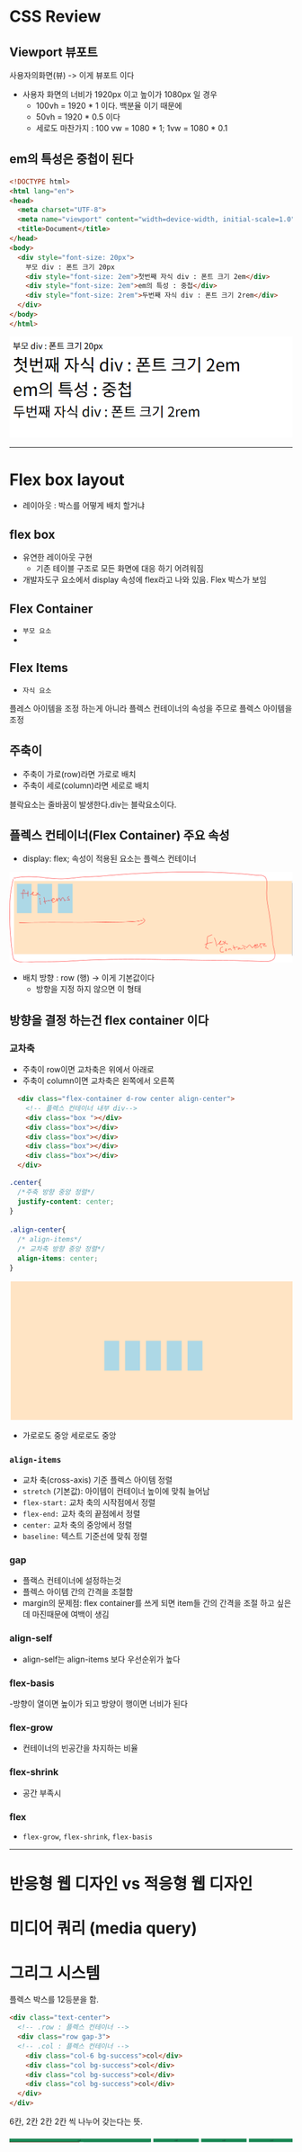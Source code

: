 # CSS Review

## Viewport 뷰포트

사용자의화면(뷰) -> 이게 뷰포트 이다
  - 사용자 화면의 너비가 1920px 이고 높이가 1080px 일 경우
    - 100vh = 1920 * 1 이다. 백분율 이기 때문에
    - 50vh = 1920 * 0.5 이다
    - 세로도 마찬가지 : 100 vw = 1080 * 1; 1vw = 1080 * 0.1


## em의 특성은 중첩이 된다
```html
<!DOCTYPE html>
<html lang="en">
<head>
  <meta charset="UTF-8">
  <meta name="viewport" content="width=device-width, initial-scale=1.0">
  <title>Document</title>
</head>
<body>
  <div style="font-size: 20px">
    부모 div : 폰트 크기 20px
    <div style="font-size: 2em">첫번째 자식 div : 폰트 크기 2em</div>
    <div style="font-size: 2em">em의 특성 : 중첩</div>
    <div style="font-size: 2rem">두번째 자식 div : 폰트 크기 2rem</div>
  </div>
</body>
</html>

```

![alt text](image-1.png)



---

# Flex box layout
- 레이아웃 : 박스를 어떻게 배치 할거냐

## flex box
- 유연한 레이아웃 구현
  - 기존 테이블 구조로 모든 화면에 대응 하기 어려워짐
- 개발자도구 요소에서 display 속성에 flex라고 나와 있음. Flex 박스가 보임

## Flex Container
- `부모 요소`
- 

## Flex Items
- `자식 요소`

플레스 아이템을 조정 하는게 아니라 플렉스 컨테이너의 속성을 주므로 플렉스 아이템을 조정


## 주축이
- 주축이 가로(row)라면 가로로 배치
- 주축이 세로(column)라면 세로로 배치 

블락요소는 줄바꿈이 발생한다.div는 블락요소이다.

## 플렉스 컨테이너(Flex Container) 주요 속성

- display: flex; 속성이 적용된 요소는 플렉스 컨테이너

![alt text](image-2.png)
  - 배치 방향 : row (행) -> 이게 기본값이다
    - 방향을 지정 하지 않으면 이 형태
  
## 방향을 결정 하는건 flex container 이다

### 교차축
- 주축이 row이면 교차축은 위에서 아래로
- 주축이 column이면 교차축은 왼쪽에서 오른쪽

```html
  <div class="flex-container d-row center align-center">
    <!-- 플렉스 컨테이너 내부 div-->
    <div class="box "></div>
    <div class="box"></div>
    <div class="box"></div>
    <div class="box"></div>
    <div class="box"></div>
  </div>

```

```css
.center{
  /*주축 방향 중앙 정렬*/
  justify-content: center;
}

.align-center{
  /* align-items*/
  /* 교차축 방향 중앙 정렬*/
  align-items: center;
}

```
![alt text](image-3.png)

- 가로로도 중앙 세로로도 중앙

### `align-items`
- 교차 축(cross-axis) 기준 플렉스 아이템 정렬
- `stretch` (기본값): 아이템이 컨테이너 높이에 맞춰 늘어남
- `flex-start:` 교차 축의 시작점에서 정렬
- `flex-end:` 교차 축의 끝점에서 정렬
- `center:` 교차 축의 중앙에서 정렬
- `baseline:` 텍스트 기준선에 맞춰 정렬


### gap
- 플랙스 컨테이너에 설정하는것
- 플렉스 아이템 간의 간격을 조절함
- margin의 문제점: flex container를 쓰게 되면 item들 간의 간격을 조절 하고 싶은데 마진때문에 여백이 생김


### align-self
- align-self는 align-items 보다 우선순위가 높다


### flex-basis
-방향이 열이면 높이가 되고  방양이 행이면 너비가 된다


### flex-grow
- 컨테이너의 빈공간을 차지하는 비율

### flex-shrink
- 공간 부족시 

### flex
- `flex-grow`, `flex-shrink`, `flex-basis`


---

# 반응형 웹 디자인 vs 적응형 웹 디자인


# 미디어 쿼리 (media query)

# 그리그 시스템
플렉스 박스를 12등분을 함. 

```html
<div class="text-center">
  <!-- .row : 플렉스 컨테이너 -->
  <div class="row gap-3">
  <!-- .col : 플렉스 컨테이너 -->
    <div class="col-6 bg-success">col</div>
    <div class="col bg-success">col</div>
    <div class="col bg-success">col</div>
    <div class="col bg-success">col</div>
  </div>
</div>
```
6칸, 2칸 2칸 2칸 씩 나누어 갖는다는 뜻. 

![alt text](image-4.png)

